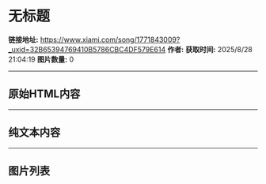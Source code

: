 # 无标题

**链接地址:** https://www.xiami.com/song/1771843009?_uxid=32B65394769410B5786CBC4DF579E614
**作者:** 
**获取时间:** 2025/8/28 21:04:19
**图片数量:** 0

---

## 原始HTML内容



---

## 纯文本内容



---

## 图片列表


